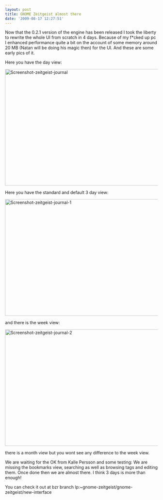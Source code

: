 ```yaml
---
layout: post
title: GNOME Zeitgeist almost there
date: '2009-08-17 12:27:51'
---
```


Now that the 0.2.1 version of the engine has been released I took the liberty to rewrite the whole UI from scratch in 4 days. Because of my f*cked up pc I enhanced performance quite a bit on the account of some memory around 20 MB (Natan will be doing his magic then) for the UI. And these are some early pics of it.

Here you have the day view:

<a href="http://geekyogre.com/content/images/2009/08/Screenshot-zeitgeist-journal.png"><img class="alignnone size-full wp-image-790" title="Screenshot-zeitgeist-journal" src="http://geekyogre.com/content/images/2009/08/Screenshot-zeitgeist-journal.png" alt="Screenshot-zeitgeist-journal" width="640" height="384" /></a>

Here you have the standard and default 3 day view:

<a href="http://geekyogre.com/content/images/2009/08/Screenshot-zeitgeist-journal-1.png"><img class="alignnone size-full wp-image-791" title="Screenshot-zeitgeist-journal-1" src="http://geekyogre.com/content/images/2009/08/Screenshot-zeitgeist-journal-1.png" alt="Screenshot-zeitgeist-journal-1" width="640" height="384" /></a>

and there is the week view:

<a href="http://geekyogre.com/content/images/2009/08/Screenshot-zeitgeist-journal-2.png"><img class="alignnone size-full wp-image-792" title="Screenshot-zeitgeist-journal-2" src="http://geekyogre.com/content/images/2009/08/Screenshot-zeitgeist-journal-2.png" alt="Screenshot-zeitgeist-journal-2" width="640" height="384" /></a>

there is a month view but you wont see any difference to the week view.

We are waiting for the OK from Kalle Persson and some testing: We are missing the bookmarks view, searching as well as browsing tags and editing them. Once done then we are almost there. I think 3 days is more than enough!

You can check it out at bzr branch lp:~gnome-zeitgeist/gnome-zeitgeist/new-interface